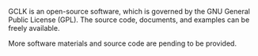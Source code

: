 GCLK is an open-source software, which is governed by the GNU General Public License (GPL). The source code, documents, and examples can be freely available.

More software materials and source code are pending to be provided.
